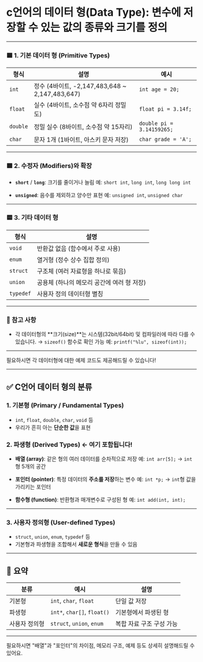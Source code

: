 # c언어의 **데이터 형(Data Type)**: 변수에 저장할 수 있는 **값의 종류와 크기**를 정의

---

### 🟦 1. 기본 데이터 형 (Primitive Types)

| 형식       | 설명                                         | 예시                        |
| -------- | ------------------------------------------ | ------------------------- |
| `int`    | 정수 (4바이트, -2,147,483,648 \~ 2,147,483,647) | `int age = 20;`           |
| `float`  | 실수 (4바이트, 소수점 약 6자리 정밀도)                   | `float pi = 3.14f;`       |
| `double` | 정밀 실수 (8바이트, 소수점 약 15자리)                   | `double pi = 3.14159265;` |
| `char`   | 문자 1개 (1바이트, 아스키 문자 저장)                    | `char grade = 'A';`       |

---

### 🟩 2. 수정자 (Modifiers)와 확장

* **`short`** / **`long`**: 크기를 줄이거나 늘림
  예: `short int`, `long int`, `long long int`

* **`unsigned`**: 음수를 제외하고 양수만 표현
  예: `unsigned int`, `unsigned char`

---

### 🟨 3. 기타 데이터 형

| 형식        | 설명                        |
| --------- | ------------------------- |
| `void`    | 반환값 없음 (함수에서 주로 사용)       |
| `enum`    | 열거형 (정수 상수 집합 정의)         |
| `struct`  | 구조체 (여러 자료형을 하나로 묶음)      |
| `union`   | 공용체 (하나의 메모리 공간에 여러 형 저장) |
| `typedef` | 사용자 정의 데이터형 별칭            |

---

### 📝 참고 사항

* 각 데이터형의 \*\*크기(size)\*\*는 시스템(32bit/64bit) 및 컴파일러에 따라 다를 수 있습니다.
  → `sizeof()` 함수로 확인 가능
  예: `printf("%lu", sizeof(int));`

---

필요하시면 각 데이터형에 대한 예제 코드도 제공해드릴 수 있습니다!


---

## ✅ C언어 데이터 형의 분류

### 1. **기본형 (Primary / Fundamental Types)**

* `int`, `float`, `double`, `char`, `void` 등
* 우리가 흔히 아는 **단순한 값**을 표현

### 2. **파생형 (Derived Types)** ← 여기 포함됩니다!

* **배열 (array)**: 같은 형의 여러 데이터를 순차적으로 저장
  예: `int arr[5];` → `int`형 5개의 공간

* **포인터 (pointer)**: 특정 데이터의 **주소를 저장**하는 변수
  예: `int *p;` → `int`형 값을 가리키는 포인터

* **함수형 (function)**: 반환형과 매개변수로 구성된 형
  예: `int add(int, int);`

---

### 3. **사용자 정의형 (User-defined Types)**

* `struct`, `union`, `enum`, `typedef` 등
* 기본형과 파생형을 조합해서 **새로운 형식**을 만들 수 있음

---

## 📌 요약

| 분류      | 예시                          | 설명             |
| ------- | --------------------------- | -------------- |
| 기본형     | `int`, `char`, `float`      | 단일 값 저장        |
| 파생형     | `int*`, `char[]`, `float()` | 기본형에서 파생된 형    |
| 사용자 정의형 | `struct`, `union`, `enum`   | 복합 자료 구조 구성 가능 |

---

필요하시면 "배열"과 "포인터"의 차이점, 메모리 구조, 예제 등도 상세히 설명해드릴 수 있어요.

